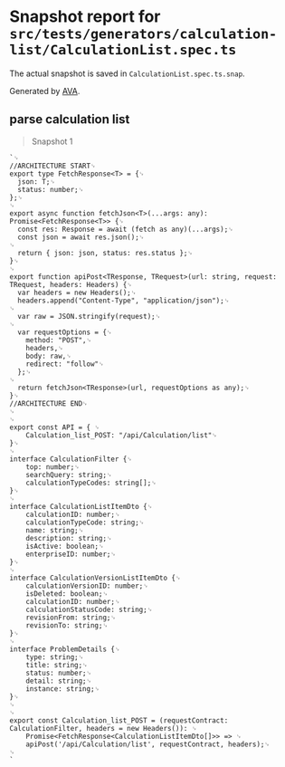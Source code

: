 # Snapshot report for `src/tests/generators/calculation-list/CalculationList.spec.ts`

The actual snapshot is saved in `CalculationList.spec.ts.snap`.

Generated by [AVA](https://avajs.dev).

## parse calculation list

> Snapshot 1

    `␊
    //ARCHITECTURE START␊
    export type FetchResponse<T> = {␊
      json: T;␊
      status: number;␊
    };␊
    ␊
    export async function fetchJson<T>(...args: any): Promise<FetchResponse<T>> {␊
      const res: Response = await (fetch as any)(...args);␊
      const json = await res.json();␊
    ␊
      return { json: json, status: res.status };␊
    }␊
    ␊
    export function apiPost<TResponse, TRequest>(url: string, request: TRequest, headers: Headers) {␊
      var headers = new Headers();␊
      headers.append("Content-Type", "application/json");␊
    ␊
      var raw = JSON.stringify(request);␊
    ␊
      var requestOptions = {␊
        method: "POST",␊
        headers,␊
        body: raw,␊
        redirect: "follow"␊
      };␊
    ␊
      return fetchJson<TResponse>(url, requestOptions as any);␊
    }␊
    //ARCHITECTURE END␊
    ␊
    ␊
    export const API = { ␊
    	Calculation_list_POST: "/api/Calculation/list"␊
    }␊
    ␊
    interface CalculationFilter {␊
    	top: number;␊
    	searchQuery: string;␊
    	calculationTypeCodes: string[];␊
    }␊
    ␊
    interface CalculationListItemDto {␊
    	calculationID: number;␊
    	calculationTypeCode: string;␊
    	name: string;␊
    	description: string;␊
    	isActive: boolean;␊
    	enterpriseID: number;␊
    }␊
    ␊
    interface CalculationVersionListItemDto {␊
    	calculationVersionID: number;␊
    	isDeleted: boolean;␊
    	calculationID: number;␊
    	calculationStatusCode: string;␊
    	revisionFrom: string;␊
    	revisionTo: string;␊
    }␊
    ␊
    interface ProblemDetails {␊
    	type: string;␊
    	title: string;␊
    	status: number;␊
    	detail: string;␊
    	instance: string;␊
    }␊
    ␊
    ␊
    export const Calculation_list_POST = (requestContract: CalculationFilter, headers = new Headers()): ␊
    	Promise<FetchResponse<CalculationListItemDto[]>> => ␊
    	apiPost('/api/Calculation/list', requestContract, headers);␊
    ␊
    `
